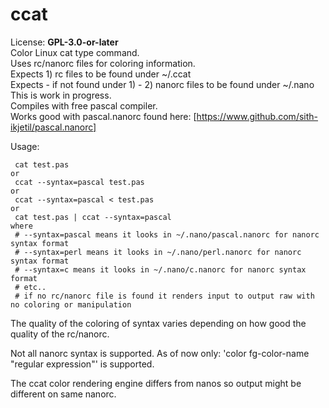 # ccat
License: **GPL-3.0-or-later**  
Color Linux cat type command.  
Uses rc/nanorc files for coloring information.  
Expects 1) rc files to be found under ~/.ccat  
Expects - if not found under 1) - 2) nanorc files to be found under ~/.nano  
This is work in progress.  
Compiles with free pascal compiler.  
Works good with pascal.nanorc found here: [https://www.github.com/sith-ikjetil/pascal.nanorc]  

Usage:  
```
 cat test.pas
or
 ccat --syntax=pascal test.pas
or
 ccat --syntax=pascal < test.pas
or
 cat test.pas | ccat --syntax=pascal
where
 # --syntax=pascal means it looks in ~/.nano/pascal.nanorc for nanorc syntax format
 # --syntax=perl means it looks in ~/.nano/perl.nanorc for nanorc syntax format
 # --syntax=c means it looks in ~/.nano/c.nanorc for nanorc syntax format 
 # etc..
 # if no rc/nanorc file is found it renders input to output raw with no coloring or manipulation
```
The quality of the coloring of syntax varies depending on how good the quality of the rc/nanorc.  

Not all nanorc syntax is supported. As of now only: 'color fg-color-name "regular expression"' is supported.  

The ccat color rendering engine differs from nanos so output might be different on same nanorc.  

